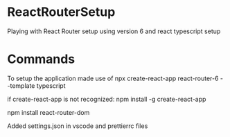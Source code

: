 # ReactRouterSetup
Playing with React Router setup using version 6 and react typescript setup


# Commands

To setup the application made use of npx create-react-app react-router-6 --template typescript 

if create-react-app is not recognized:
    npm install -g create-react-app

npm install react-router-dom 

Added settings.json in vscode and prettierrc files